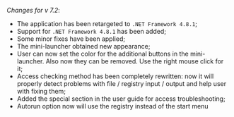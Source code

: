 _Changes for v 7.2_:
- The application has been retargeted to `.NET Framework 4.8.1`;
- Support for `.NET Framework 4.8.1` has been added;
- Some minor fixes have been applied;
- The mini-launcher obtained new appearance;
- User can now set the color for the additional buttons in the mini-launcher. Also now they can be removed. Use the right mouse click for it;
- Access checking method has been completely rewritten: now it will properly detect problems with file / registry input / output and help user with fixing them;
- Added the special section in the user guide for access troubleshooting;
- Autorun option now will use the registry instead of the start menu
